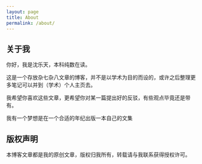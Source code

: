 ```yaml
---
layout: page
title: About
permalink: /about/
---
```


## 关于我

你好，我是沈乐天，本科纯数在读。

这是一个存放杂七杂八文章的博客，并不是以学术为目的而设的，或许之后整理更多笔记可以并到（学术）个人主页去。

我希望你喜欢这些文章，更希望你对某一篇提出好的反驳，有些观点毕竟还是带有。

我有一个梦想是在一个合适的年纪出版一本自己的文集

## 版权声明

本博客文章都是我的原创文章，版权归我所有，转载请与我联系获得授权许可。
